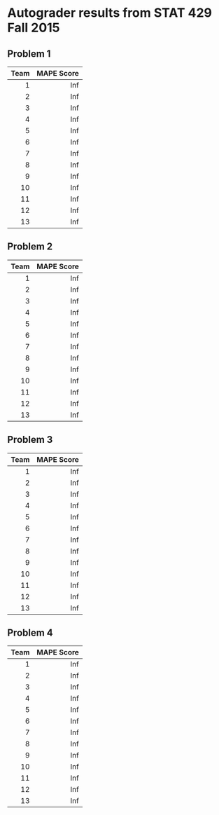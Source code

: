 # Autograder results from STAT 429 Fall 2015

## Problem 1

| Team| MAPE Score|
|----:|----------:|
|    1|        Inf|
|    2|        Inf|
|    3|        Inf|
|    4|        Inf|
|    5|        Inf|
|    6|        Inf|
|    7|        Inf|
|    8|        Inf|
|    9|        Inf|
|   10|        Inf|
|   11|        Inf|
|   12|        Inf|
|   13|        Inf|


## Problem 2

| Team| MAPE Score|
|----:|----------:|
|    1|        Inf|
|    2|        Inf|
|    3|        Inf|
|    4|        Inf|
|    5|        Inf|
|    6|        Inf|
|    7|        Inf|
|    8|        Inf|
|    9|        Inf|
|   10|        Inf|
|   11|        Inf|
|   12|        Inf|
|   13|        Inf|

## Problem 3

| Team| MAPE Score|
|----:|----------:|
|    1|        Inf|
|    2|        Inf|
|    3|        Inf|
|    4|        Inf|
|    5|        Inf|
|    6|        Inf|
|    7|        Inf|
|    8|        Inf|
|    9|        Inf|
|   10|        Inf|
|   11|        Inf|
|   12|        Inf|
|   13|        Inf|

## Problem 4

| Team| MAPE Score|
|----:|----------:|
|    1|        Inf|
|    2|        Inf|
|    3|        Inf|
|    4|        Inf|
|    5|        Inf|
|    6|        Inf|
|    7|        Inf|
|    8|        Inf|
|    9|        Inf|
|   10|        Inf|
|   11|        Inf|
|   12|        Inf|
|   13|        Inf|
